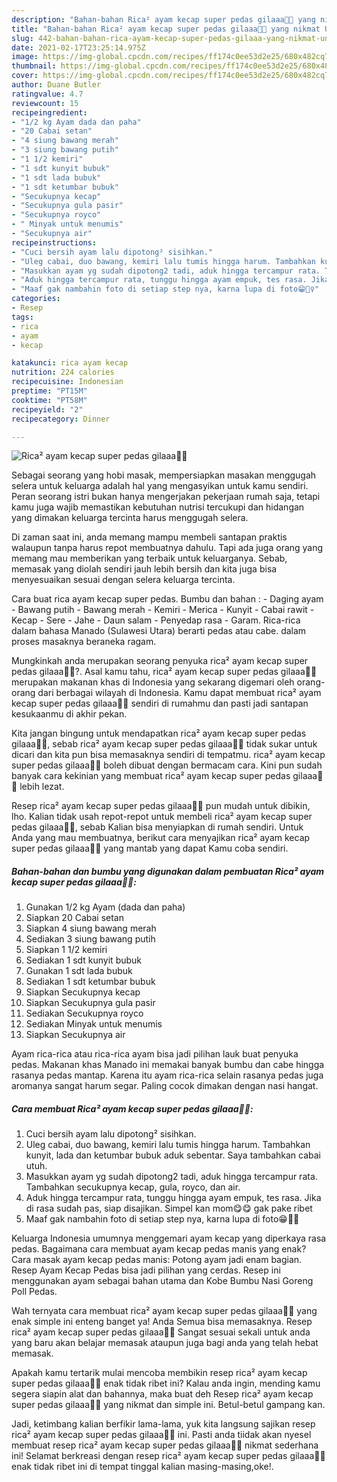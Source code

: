```yaml
---
description: "Bahan-bahan Rica² ayam kecap super pedas gilaaa🤯🤯 yang nikmat Untuk Jualan"
title: "Bahan-bahan Rica² ayam kecap super pedas gilaaa🤯🤯 yang nikmat Untuk Jualan"
slug: 442-bahan-bahan-rica-ayam-kecap-super-pedas-gilaaa-yang-nikmat-untuk-jualan
date: 2021-02-17T23:25:14.975Z
image: https://img-global.cpcdn.com/recipes/ff174c0ee53d2e25/680x482cq70/rica-ayam-kecap-super-pedas-gilaaa🤯🤯-foto-resep-utama.jpg
thumbnail: https://img-global.cpcdn.com/recipes/ff174c0ee53d2e25/680x482cq70/rica-ayam-kecap-super-pedas-gilaaa🤯🤯-foto-resep-utama.jpg
cover: https://img-global.cpcdn.com/recipes/ff174c0ee53d2e25/680x482cq70/rica-ayam-kecap-super-pedas-gilaaa🤯🤯-foto-resep-utama.jpg
author: Duane Butler
ratingvalue: 4.7
reviewcount: 15
recipeingredient:
- "1/2 kg Ayam dada dan paha"
- "20 Cabai setan"
- "4 siung bawang merah"
- "3 siung bawang putih"
- "1 1/2 kemiri"
- "1 sdt kunyit bubuk"
- "1 sdt lada bubuk"
- "1 sdt ketumbar bubuk"
- "Secukupnya kecap"
- "Secukupnya gula pasir"
- "Secukupnya royco"
- " Minyak untuk menumis"
- "Secukupnya air"
recipeinstructions:
- "Cuci bersih ayam lalu dipotong² sisihkan."
- "Uleg cabai, duo bawang, kemiri lalu tumis hingga harum. Tambahkan kunyit, lada dan ketumbar bubuk aduk sebentar. Saya tambahkan cabai utuh."
- "Masukkan ayam yg sudah dipotong2 tadi, aduk hingga tercampur rata. Tambahkan secukupnya kecap, gula, royco, dan air."
- "Aduk hingga tercampur rata, tunggu hingga ayam empuk, tes rasa. Jika di rasa sudah pas, siap disajikan. Simpel kan mom😋😋 gak pake ribet"
- "Maaf gak nambahin foto di setiap step nya, karna lupa di foto😁🙇‍♀"
categories:
- Resep
tags:
- rica
- ayam
- kecap

katakunci: rica ayam kecap 
nutrition: 224 calories
recipecuisine: Indonesian
preptime: "PT15M"
cooktime: "PT58M"
recipeyield: "2"
recipecategory: Dinner

---
```



![Rica² ayam kecap super pedas gilaaa🤯🤯](https://img-global.cpcdn.com/recipes/ff174c0ee53d2e25/680x482cq70/rica-ayam-kecap-super-pedas-gilaaa🤯🤯-foto-resep-utama.jpg)

Sebagai seorang yang hobi masak, mempersiapkan masakan menggugah selera untuk keluarga adalah hal yang mengasyikan untuk kamu sendiri. Peran seorang istri bukan hanya mengerjakan pekerjaan rumah saja, tetapi kamu juga wajib memastikan kebutuhan nutrisi tercukupi dan hidangan yang dimakan keluarga tercinta harus menggugah selera.

Di zaman  saat ini, anda memang mampu membeli santapan praktis walaupun tanpa harus repot membuatnya dahulu. Tapi ada juga orang yang memang mau memberikan yang terbaik untuk keluarganya. Sebab, memasak yang diolah sendiri jauh lebih bersih dan kita juga bisa menyesuaikan sesuai dengan selera keluarga tercinta. 

Cara buat rica ayam kecap super pedas. Bumbu dan bahan : - Daging ayam - Bawang putih - Bawang merah - Kemiri - Merica - Kunyit - Cabai rawit - Kecap - Sere - Jahe - Daun salam - Penyedap rasa - Garam. Rica-rica dalam bahasa Manado (Sulawesi Utara) berarti pedas atau cabe. dalam proses masaknya beraneka ragam.

Mungkinkah anda merupakan seorang penyuka rica² ayam kecap super pedas gilaaa🤯🤯?. Asal kamu tahu, rica² ayam kecap super pedas gilaaa🤯🤯 merupakan makanan khas di Indonesia yang sekarang digemari oleh orang-orang dari berbagai wilayah di Indonesia. Kamu dapat membuat rica² ayam kecap super pedas gilaaa🤯🤯 sendiri di rumahmu dan pasti jadi santapan kesukaanmu di akhir pekan.

Kita jangan bingung untuk mendapatkan rica² ayam kecap super pedas gilaaa🤯🤯, sebab rica² ayam kecap super pedas gilaaa🤯🤯 tidak sukar untuk dicari dan kita pun bisa memasaknya sendiri di tempatmu. rica² ayam kecap super pedas gilaaa🤯🤯 boleh dibuat dengan bermacam cara. Kini pun sudah banyak cara kekinian yang membuat rica² ayam kecap super pedas gilaaa🤯🤯 lebih lezat.

Resep rica² ayam kecap super pedas gilaaa🤯🤯 pun mudah untuk dibikin, lho. Kalian tidak usah repot-repot untuk membeli rica² ayam kecap super pedas gilaaa🤯🤯, sebab Kalian bisa menyiapkan di rumah sendiri. Untuk Anda yang mau membuatnya, berikut cara menyajikan rica² ayam kecap super pedas gilaaa🤯🤯 yang mantab yang dapat Kamu coba sendiri.

<!--inarticleads1-->

##### Bahan-bahan dan bumbu yang digunakan dalam pembuatan Rica² ayam kecap super pedas gilaaa🤯🤯:

1. Gunakan 1/2 kg Ayam (dada dan paha)
1. Siapkan 20 Cabai setan
1. Siapkan 4 siung bawang merah
1. Sediakan 3 siung bawang putih
1. Siapkan 1 1/2 kemiri
1. Sediakan 1 sdt kunyit bubuk
1. Gunakan 1 sdt lada bubuk
1. Sediakan 1 sdt ketumbar bubuk
1. Siapkan Secukupnya kecap
1. Siapkan Secukupnya gula pasir
1. Sediakan Secukupnya royco
1. Sediakan  Minyak untuk menumis
1. Siapkan Secukupnya air


Ayam rica-rica atau rica-rica ayam bisa jadi pilihan lauk buat penyuka pedas. Makanan khas Manado ini memakai banyak bumbu dan cabe hingga rasanya pedas mantap. Karena itu ayam rica-rica selain rasanya pedas juga aromanya sangat harum segar. Paling cocok dimakan dengan nasi hangat. 

<!--inarticleads2-->

##### Cara membuat Rica² ayam kecap super pedas gilaaa🤯🤯:

1. Cuci bersih ayam lalu dipotong² sisihkan.
1. Uleg cabai, duo bawang, kemiri lalu tumis hingga harum. Tambahkan kunyit, lada dan ketumbar bubuk aduk sebentar. Saya tambahkan cabai utuh.
1. Masukkan ayam yg sudah dipotong2 tadi, aduk hingga tercampur rata. Tambahkan secukupnya kecap, gula, royco, dan air.
1. Aduk hingga tercampur rata, tunggu hingga ayam empuk, tes rasa. Jika di rasa sudah pas, siap disajikan. Simpel kan mom😋😋 gak pake ribet
1. Maaf gak nambahin foto di setiap step nya, karna lupa di foto😁🙇‍♀


Keluarga Indonesia umumnya menggemari ayam kecap yang diperkaya rasa pedas. Bagaimana cara membuat ayam kecap pedas manis yang enak? Cara masak ayam kecap pedas manis: Potong ayam jadi enam bagian. Resep Ayam Kecap Pedas bisa jadi pilihan yang cerdas. Resep ini menggunakan ayam sebagai bahan utama dan Kobe Bumbu Nasi Goreng Poll Pedas. 

Wah ternyata cara membuat rica² ayam kecap super pedas gilaaa🤯🤯 yang enak simple ini enteng banget ya! Anda Semua bisa memasaknya. Resep rica² ayam kecap super pedas gilaaa🤯🤯 Sangat sesuai sekali untuk anda yang baru akan belajar memasak ataupun juga bagi anda yang telah hebat memasak.

Apakah kamu tertarik mulai mencoba membikin resep rica² ayam kecap super pedas gilaaa🤯🤯 enak tidak ribet ini? Kalau anda ingin, mending kamu segera siapin alat dan bahannya, maka buat deh Resep rica² ayam kecap super pedas gilaaa🤯🤯 yang nikmat dan simple ini. Betul-betul gampang kan. 

Jadi, ketimbang kalian berfikir lama-lama, yuk kita langsung sajikan resep rica² ayam kecap super pedas gilaaa🤯🤯 ini. Pasti anda tiidak akan nyesel membuat resep rica² ayam kecap super pedas gilaaa🤯🤯 nikmat sederhana ini! Selamat berkreasi dengan resep rica² ayam kecap super pedas gilaaa🤯🤯 enak tidak ribet ini di tempat tinggal kalian masing-masing,oke!.

